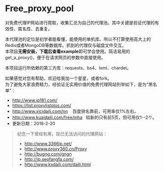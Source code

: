 # Free_proxy_pool
对免费代理IP网站进行爬取，收集汇总为自己的代理池。其中关键是验证代理的有效性、匿名性、去重复。</br>

本代理池的定位是初学者能看懂，能使用的单机库。所以不打算使用高大上的Redis或者MongoDB等数据库。抓到的代理仅与磁盘文件交互。</br>
本项目**无需安装，下载后查看example**即可学会使用。简洁易用的get_a_proxy()，便于在请求网页的参数中直接使用。</br>

本项目运行所依赖的第三方库：requests、bs4、lxml、chardet。

如果感觉对您有帮助，欢迎给我加一个星星，或者fork。</br>
为了避免大家浪费精力，经验证无实用价值的免费代理网站列举如下，是为“黑名单”：</br>
- http://www.ip181.com/
- https://list.proxylistplus.com/
- http://www.xicidaili.com/nn    百度排名靠前，可用率仅1%左右。
- http://www.kuaidaili.com/free/inha     较新的只有前5页，但可用仅1--2个。
- 更新日期：2018-2-20</br>

>纪念一下曾经有用，现已无法访问的代理网站：
>+ http://www.3366ip.net/
>+ http://www.proxy360.cn/Proxy
>+ http://bugng.com/gngn
>+ http://ip.seofangfa.com/
>+ http://www.kxdaili.com/daili.html
